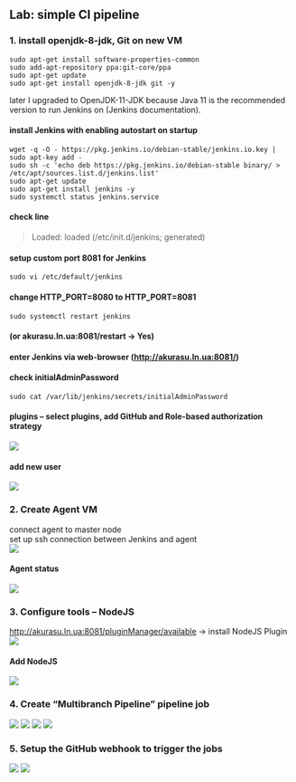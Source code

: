 ## Lab: simple CI pipeline
### 1. install openjdk-8-jdk, Git on new VM<br>
    sudo apt-get install software-properties-common
    sudo add-apt-repository ppa:git-core/ppa
    sudo apt-get update
    sudo apt-get install openjdk-8-jdk git -y   
later I upgraded to OpenJDK-11-JDK because Java 11 is the recommended version to run Jenkins on (Jenkins documentation).<br>
#### install Jenkins with enabling autostart on startup <br>
    wget -q -O - https://pkg.jenkins.io/debian-stable/jenkins.io.key | sudo apt-key add -
    sudo sh -c 'echo deb https://pkg.jenkins.io/debian-stable binary/ > /etc/apt/sources.list.d/jenkins.list'
    sudo apt-get update
    sudo apt-get install jenkins -y
    sudo systemctl status jenkins.service
#### check line<br>
> Loaded: loaded (/etc/init.d/jenkins; generated)
#### setup custom port 8081 for Jenkins <br>
    sudo vi /etc/default/jenkins
#### change HTTP_PORT=8080 to HTTP_PORT=8081<br>
    sudo systemctl restart jenkins
#### (or akurasu.ln.ua:8081/restart -> Yes)<br>
#### enter Jenkins via web-browser (http://akurasu.ln.ua:8081/)<br>
#### check initialAdminPassword<br>
    sudo cat /var/lib/jenkins/secrets/initialAdminPassword
#### plugins – select plugins, add GitHub and Role-based authorization strategy
![](RBAS.png)
#### add new user<br>
![](users.png)
### 2. Create Agent VM<br>
connect agent to master node <br>
set up ssh connection between Jenkins and agent<br>
![](workervm_conf.png)
#### Agent status
![](nodes_status.png)
### 3. Configure tools – NodeJS<br>
http://akurasu.ln.ua:8081/pluginManager/available -> install NodeJS Plugin<br>
![](NodeJS_Plugin.png)<br>
#### Add NodeJS
![](NodeJS.png)
### 4. Create “Multibranch Pipeline” pipeline job<br>
![](Screenshot_1.png)
![](Branch.master.png)
![](build24.png)
![](build25.png)
### 5. Setup the GitHub webhook to trigger the jobs
![](webhook.conf.png)
![](webhook.status.png)
